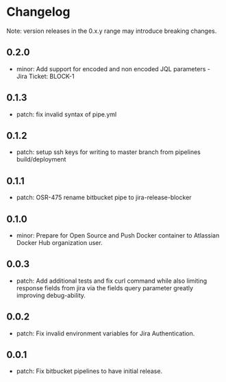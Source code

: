 # Changelog
Note: version releases in the 0.x.y range may introduce breaking changes.

## 0.2.0

- minor: Add support for encoded and non encoded JQL parameters - Jira Ticket: BLOCK-1

## 0.1.3

- patch: fix invalid syntax of pipe.yml

## 0.1.2

- patch: setup ssh keys for writing to master branch from pipelines build/deployment

## 0.1.1

- patch: OSR-475 rename bitbucket pipe to jira-release-blocker

## 0.1.0

- minor: Prepare for Open Source and Push Docker container to Atlassian Docker Hub organization user.

## 0.0.3

- patch: Add additional tests and fix curl command while also limiting response fields from jira via the fields query parameter greatly improving debug-ability.

## 0.0.2

- patch: Fix invalid environment variables for Jira Authentication.

## 0.0.1

- patch: Fix bitbucket pipelines to have initial release.


